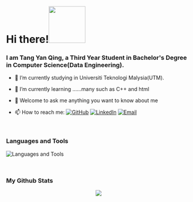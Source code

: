 <h1>Hi there!<img src="https://user-images.githubusercontent.com/128120717/228766172-8197b291-4431-425f-a8e4-84d51448bbfe.gif" width="100">  </h1>



<h3>I am Tang Yan Qing, a Third Year Student in Bachelor's Degree in Computer Science(Data Engineering).</h3>
    
- 🔭 I’m currently studying in Universiti Teknologi Malysia(UTM).
- 🌱 I’m currently learning ......many such as C++ and html
- 💬 Welcome to ask me anything you want to know about me

 
- 📫 How to reach me: <a href="https://github.com/yan-qing09" target="_blank"><img alt="GitHub" src="https://img.shields.io/badge/-yan--qing09-181717?style=flat-square&logo=GitHub&logoColor=white"></a>  <a href="https://www.linkedin.com/in/tang-yan-qing-76a6b8266/" target="_blank"><img alt="LinkedIn" src="https://img.shields.io/badge/-tangyanqing-blue?style=flat-square&logo=Linkedin&logoColor=white"></a>  <a href="mailto:tangqing@graduate.utm.my" target="_blank"><img alt="Email" src="https://img.shields.io/badge/-tangqing@graduate.utm.my-c14438?style=flat-square&logo=Gmail&logoColor=white"></a>
 
 <br/>

 
### Languages and Tools
<!-- <a href="https://www.w3schools.com/cpp/" target="_blank"><img alt="C++" src="https://user-images.githubusercontent.com/128120717/228771294-d9ab05a8-c88c-455a-b375-2e8896ec801f.png" width="30"></a> -->
![Languages and Tools](https://skillicons.dev/icons?i=cpp,html,css,figma,php,java,py)

</p>



<br/>



### My Github Stats
 <p align="center">
 <img src="http://github-readme-streak-stats.herokuapp.com?user=yan-qing09&theme=dracula">
</p>

<br/>
</div>
<div id="badges" align="left">
<img src="https://komarev.com/ghpvc/?username=yan-qing09&style=flat-square&color=blue" alt=""/>
</div>
<!--
**yan-qing09/yan-qing09** is a ✨ _special_ ✨ repository because its `README.md` (this file) appears on your GitHub profile.
